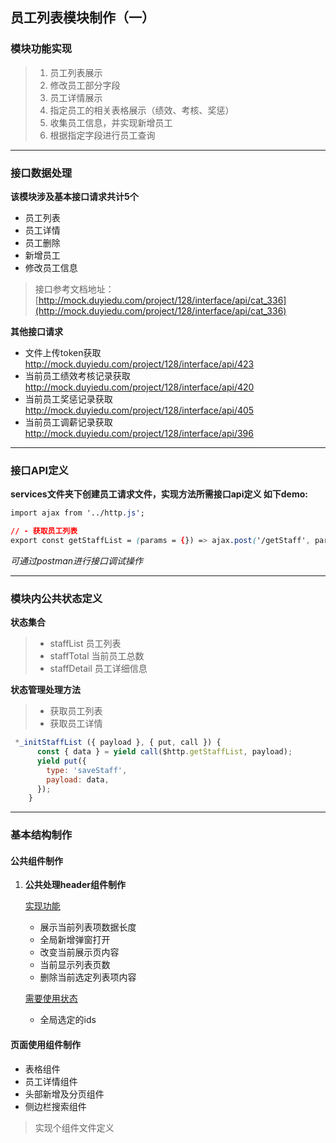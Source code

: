 ## 员工列表模块制作（一）



### 模块功能实现

> 1. 员工列表展示
> 2. 修改员工部分字段
> 3. 员工详情展示
> 4. 指定员工的相关表格展示（绩效、考核、奖惩）
> 5. 收集员工信息，并实现新增员工
> 6. 根据指定字段进行员工查询

---



### 接口数据处理

**该模块涉及基本接口请求共计5个**

- 员工列表
- 员工详情
- 员工删除
- 新增员工
- 修改员工信息

> 接口参考文档地址：[http://mock.duyiedu.com/project/128/interface/api/cat_336](http://mock.duyiedu.com/project/128/interface/api/cat_336)

**其他接口请求**

- 文件上传token获取   http://mock.duyiedu.com/project/128/interface/api/423
- 当前员工绩效考核记录获取  http://mock.duyiedu.com/project/128/interface/api/420
- 当前员工奖惩记录获取   http://mock.duyiedu.com/project/128/interface/api/405
- 当前员工调薪记录获取   http://mock.duyiedu.com/project/128/interface/api/396

---

### 接口API定义

**services文件夹下创建员工请求文件，实现方法所需接口api定义 如下demo:**

```css
import ajax from '../http.js';

// - 获取员工列表
export const getStaffList = (params = {}) => ajax.post('/getStaff', params);

```

*可通过postman进行接口调试操作*

---

### 模块内公共状态定义

**状态集合**

> - staffList   员工列表
> -  staffTotal  当前员工总数
> -   staffDetail  员工详细信息

**状态管理处理方法**

> - 获取员工列表
> - 获取员工详情

```js
 *_initStaffList ({ payload }, { put, call }) {
      const { data } = yield call($http.getStaffList, payload);
      yield put({
        type: 'saveStaff',
        payload: data,
      });
    }
```

---



### 基本结构制作

#### 公共组件制作

1. **公共处理header组件制作**

   <u>实现功能</u>

   - 展示当前列表项数据长度
   - 全局新增弹窗打开
   - 改变当前展示页内容
   - 当前显示列表页数
   - 删除当前选定列表项内容

   <u>需要使用状态</u>

   - 全局选定的ids

#### 页面使用组件制作

- 表格组件
- 员工详情组件
- 头部新增及分页组件
- 侧边栏搜索组件

> 实现个组件文件定义





